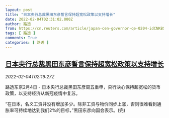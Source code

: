 ```yaml
---
layout: post
title: "日本央行总裁黑田东彦誓言保持超宽松政策以支持增长"
date: 2022-02-04T02:31:02.000Z
author: 路透
from: https://cn.reuters.com/article/japan-cen-governor-qe-0204-idCNKBS2K905L
tags: [ 路透 ]
comments: True
categories: [ 路透 ]
---
```

<!--1643941862000-->
[日本央行总裁黑田东彦誓言保持超宽松政策以支持增长](https://cn.reuters.com/article/japan-cen-governor-qe-0204-idCNKBS2K905L)
------

<div>
<div><i>2022-02-04T02:19:27Z</i></div><p>路透东京2月4日 - 日本央行总裁黑田东彦周五重申，央行决心保持超宽松的货币政策，以支持经济从新冠疫情中复苏。</p><p>“在日本，名义工资并没有增加多少。除非工资与物价同步上涨，否则很难看到通胀率可持续地达到我们2%的目标，”黑田东彦向国会表示。(完)</p>
</div>
